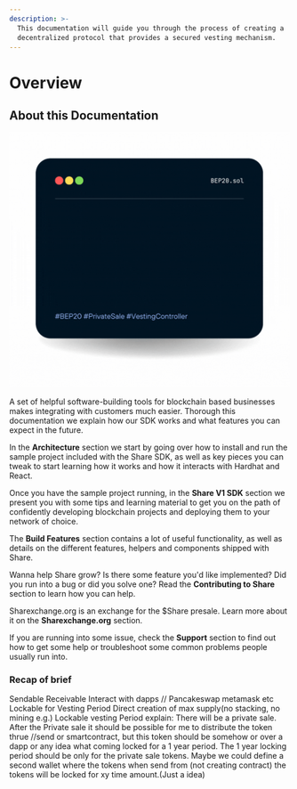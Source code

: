 ```yaml
---
description: >-
  This documentation will guide you through the process of creating a
  decentralized protocol that provides a secured vesting mechanism.
---
```


# Overview

## About this Documentation

![](.gitbook/assets/home.gif)

A set of helpful software-building tools for blockchain based businesses makes integrating with customers much easier. Thorough this documentation we explain how our SDK works and what features you can expect in the future.

In the **Architecture** section we start by going over how to install and run the sample project included with the Share SDK, as well as key pieces you can tweak to start learning how it works and how it interacts with Hardhat and React.

Once you have the sample project running, in the **Share V1 SDK** section we present you with some tips and learning material to get you on the path of confidently developing blockchain projects and deploying them to your network of choice.

The **Build Features** section contains a lot of useful functionality, as well as details on the different features, helpers and components shipped with Share.

Wanna help Share grow? Is there some feature you'd like implemented? Did you run into a bug or did you solve one? Read the **Contributing to Share** section to learn how you can help.

Sharexchange.org is an exchange for the $Share presale. Learn more about it on the **Sharexchange.org** section.

If you are running into some issue, check the **Support** section to find out how to get some help or troubleshoot some common problems people usually run into.

### Recap of brief

Sendable Receivable Interact with dapps // Pancakeswap metamask etc Lockable for Vesting Period Direct creation of max supply(no stacking, no mining e.g.) Lockable vesting Period explain: There will be a private sale. After the Private sale it should be possible for me to distribute the token thrue //send or smartcontract, but this token should be somehow or over a dapp or any idea what coming locked for a 1 year period. The 1 year locking period should be only for the private sale tokens. Maybe we could define a second wallet where the tokens when send from (not creating contract) the tokens will be locked for xy time amount.(Just a idea)
